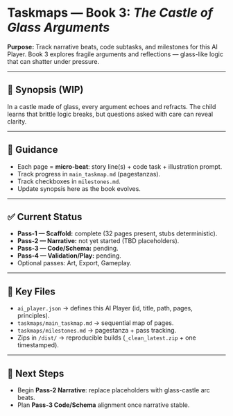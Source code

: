 # Taskmaps — Book 3: *The Castle of Glass Arguments*

**Purpose:** Track narrative beats, code subtasks, and milestones for this AI Player.
Book 3 explores fragile arguments and reflections — glass-like logic that can shatter under pressure.

---

## 📖 Synopsis (WIP)
In a castle made of glass, every argument echoes and refracts.
The child learns that brittle logic breaks, but questions asked with care can reveal clarity.

---

## 🧭 Guidance
- Each page = **micro-beat**: story line(s) + code task + illustration prompt.
- Track progress in `main_taskmap.md` (pagestanzas).
- Track checkboxes in `milestones.md`.
- Update synopsis here as the book evolves.

---

## ✅ Current Status
- **Pass-1 — Scaffold:** complete (32 pages present, stubs deterministic).
- **Pass-2 — Narrative:** not yet started (TBD placeholders).
- **Pass-3 — Code/Schema:** pending.
- **Pass-4 — Validation/Play:** pending.
- Optional passes: Art, Export, Gameplay.

---

## 📂 Key Files
- `ai_player.json` → defines this AI Player (id, title, path, pages, principles).
- `taskmaps/main_taskmap.md` → sequential map of pages.
- `taskmaps/milestones.md` → pagestanza + pass tracking.
- Zips in `/dist/` → reproducible builds (`_clean_latest.zip` + one timestamped).

---

## 🔮 Next Steps
- Begin **Pass-2 Narrative**: replace placeholders with glass-castle arc beats.
- Plan **Pass-3 Code/Schema** alignment once narrative stable.
